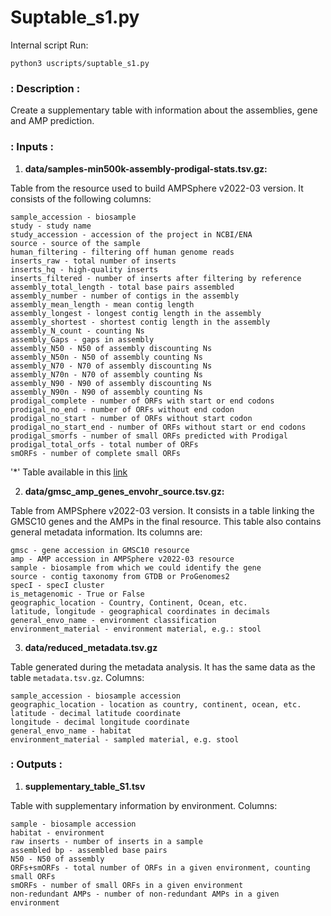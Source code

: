 # Suptable_s1.py

Internal script
Run:

```
python3 uscripts/suptable_s1.py
```

### : Description :

Create a supplementary table with information about the assemblies, gene
and AMP prediction. 

### : Inputs :

1. **data/samples-min500k-assembly-prodigal-stats.tsv.gz:**

Table from the resource used to build AMPSphere v2022-03 version.
It consists of the following columns:

    sample_accession - biosample
    study - study name
    study_accession - accession of the project in NCBI/ENA
    source - source of the sample
    human_filtering - filtering off human genome reads
    inserts_raw - total number of inserts
    inserts_hq - high-quality inserts
    inserts_filtered - number of inserts after filtering by reference
    assembly_total_length - total base pairs assembled
    assembly_number - number of contigs in the assembly
    assembly_mean_length - mean contig length
    assembly_longest - longest contig length in the assembly
    assembly_shortest - shortest contig length in the assembly
    assembly_N_count - counting Ns
    assembly_Gaps - gaps in assembly
    assembly_N50 - N50 of assembly discounting Ns
    assembly_N50n - N50 of assembly counting Ns
    assembly_N70 - N70 of assembly discounting Ns
    assembly_N70n - N70 of assembly counting Ns
    assembly_N90 - N90 of assembly discounting Ns
    assembly_N90n - N90 of assembly counting Ns
    prodigal_complete - number of ORFs with start or end codons
    prodigal_no_end - number of ORFs without end codon
    prodigal_no_start - number of ORFs without start codon
    prodigal_no_start_end - number of ORFs without start or end codons
    prodigal_smorfs - number of small ORFs predicted with Prodigal
    prodigal_total_orfs - total number of ORFs
    smORFs - number of complete small ORFs

'*' Table available in this [link](https://github.com/BigDataBiology/global_data/tree/master/freeze.v2)

2. **data/gmsc_amp_genes_envohr_source.tsv.gz:**

Table from AMPSphere v2022-03 version. It consists in a table linking the
GMSC10 genes and the AMPs in the final resource. This table also contains
general metadata information. Its columns are:
    
    gmsc - gene accession in GMSC10 resource
    amp - AMP accession in AMPSphere v2022-03 resource
    sample - biosample from which we could identify the gene
    source - contig taxonomy from GTDB or ProGenomes2
    specI - specI cluster
    is_metagenomic - True or False
    geographic_location - Country, Continent, Ocean, etc.
    latitude, longitude - geographical coordinates in decimals
    general_envo_name - environment classification
    environment_material - environment material, e.g.: stool

3. **data/reduced_metadata.tsv.gz**

Table generated during the metadata analysis.
It has the same data as the table `metadata.tsv.gz`.
Columns:

    sample_accession - biosample accession
    geographic_location - location as country, continent, ocean, etc.
    latitude - decimal latitude coordinate
    longitude - decimal longitude coordinate
    general_envo_name - habitat
    environment_material - sampled material, e.g. stool

### : Outputs :

1. **supplementary_table_S1.tsv**

Table with supplementary information by environment.
Columns:

    sample - biosample accession
    habitat - environment
    raw inserts - number of inserts in a sample
    assembled bp - assembled base pairs
    N50 - N50 of assembly
    ORFs+smORFs - total number of ORFs in a given environment, counting small ORFs
    smORFs - number of small ORFs in a given environment
    non-redundant AMPs - number of non-redundant AMPs in a given environment
    
